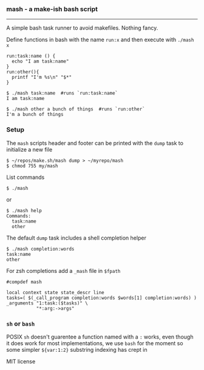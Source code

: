 ### mash -  a make-ish bash script
_______

A simple bash task runner to avoid makefiles. Nothing fancy.

Define functions in bash with the name `run:x` and then execute with `./mash x`

```
run:task:name () {
  echo "I am task:name"
}
run:other(){
  printf "I'm %s\n" "$*"
}
```

    $ ./mash task:name  #runs `run:task:name`
    I am task:name

    $ ./mash other a bunch of things  #runs `run:other`
    I'm a bunch of things

### Setup

The `mash` scripts header and footer can be printed with the `dump` task to initialize a new file

    $ ~/repos/make.sh/mash dump > ~/myrepo/mash
    $ chmod 755 my/mash

List commands

    $ ./mash

 or

    $ ./mash help
    Commands:
      task:name
      other

The default `dump` task includes a shell completion helper

    $ ./mash completion:words
    task:name
    other

For zsh completions add a `_mash` file in `$fpath`

```
#compdef mash

local context state state_descr line
tasks=( $(_call_program completion:words $words[1] completion:words) )
_arguments "1:task:($tasks)" \
           "*:arg:->args"
```

### `sh` or `bash`

POSIX `sh` doesn't guarentee a function named with a `:` works, even though it does work for most implementations, we
use `bash` for the moment so some simpler `${var:1:2}` substring indexing has crept in

MIT license

